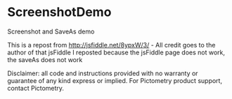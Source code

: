 # ScreenshotDemo
Screenshot and SaveAs demo

This is a repost from http://jsfiddle.net/8ypxW/3/  - All credit goes to the author of that jsFiddle
I reposted because the jsFiddle page does not work, the saveAs does not work

Disclaimer: all code and instructions provided with no warranty or guarantee of any kind express or implied. For Pictometry product support, contact Pictometry.
